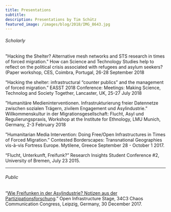 ```yaml
---
title: Presentations
subtitle: 
description: Presentations by Tim Schütz
featured_image: /images/blog/2018/IMG_8643.jpg
---
```


###### Scholarly

"Hacking the Shelter? Alternative mesh networks and STS research in times of forced migration." 
How can Science and Technology Studies help to reflect on the political crisis associated with refugees and asylum seekers? (Paper workshop, CES, Coimbra, Portugal, 26-28 September 2018

“Hacking the shelter: infrastructural “counter publics” and the management of forced migration.” EASST 2018 Conference: Meetings: Making Science, Technolog and Society Together, Lancaster, UK, 25-27 July 2018

”Humanitäre Medieninterventionen. Infrastrukturierung freier Datennetze zwischen sozialen Trägern, zivilem Engagement und Asylindustrie.” Willkommenskultur in der Migrationsgesellschaft: Flucht, Asyl und Regulierungspraxis, Workshop at the Institute for Ethnology, LMU Munich, Germany, 2-3 February 2018

”Humanitarian Media Intervention: Doing Free/Open Infrastructures in Times of Forced Migration.” Contested Borderscapes: Transnational Geographies vis-à-vis Fortress Europe. Mytilene, Greece September 28 - October 1 2017.

“Flucht, Unterkunft, Freifunk?” Research Insights Student Conference #2, University of Bremen, July 23 2015.

---

###### Public

“[Wie Freifunken in der Asylindustrie? Notizen aus der Partizipationsforschung](https://media.freifunk.net/v/wie-freifunken-in-der-asylindustrie).” Open Infrastructure Stage, 34C3 Chaos Communication Congress, Leipzig, Germany, 30 December 2017.

